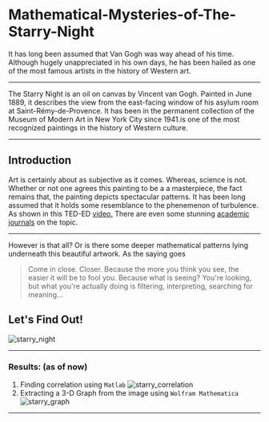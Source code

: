 # Mathematical-Mysteries-of-The-Starry-Night
It has long been assumed that Van Gogh was way ahead of his time. Although hugely unappreciated in his own days, he has been hailed as one of the most famous artists in the history of Western art.
- - - -
The Starry Night is an oil on canvas by Vincent van Gogh. Painted in June 1889, it describes the view from the east-facing window of his asylum room at Saint-Rémy-de-Provence. It has been in the permanent collection of the Museum of Modern Art in New York City since 1941.is one of the most recognized paintings in the history of Western culture.
- - - -
## Introduction

Art is certainly about as subjective as it comes. Whereas, science is not. Whether or not one agrees this painting to be a a masterpiece, the fact remains that, the painting depicts spectacular patterns.
It has been long assumed that it holds some resemblance to the phenemenon of turbulence. As shown in this TED-ED [video.](https://ed.ted.com/lessons/the-unexpected-math-behind-van-gogh-s-starry-night-natalya-st-clair#discussion-open)
There are even some stunning [academic journals](https://arxiv.org/pdf/1902.03381.pdf) on the topic.
- - - -
However is that all?
Or is there some deeper mathematical patterns lying underneath this beautiful artwork.
As the saying goes

>Come in close.
>Closer.
>Because the more you think you see, the easier it will be to fool you.
>Because what is seeing?
>You're looking, but what you're actually doing is filtering, interpreting, searching for meaning...

## Let's Find Out!

![starry_night](https://user-images.githubusercontent.com/44690292/57987014-9468ec80-7a99-11e9-8168-cfe531a844ae.jpg)

- - - -

### Results: (as of now)
1. Finding correlation using `Matlab`
![starry_correlation](https://user-images.githubusercontent.com/44690292/58578356-393bb480-8266-11e9-9fde-71a6171a9cc3.jpg)
2. Extracting a 3-D Graph from the image using `Wolfram Mathematica`
![starry_graph](https://user-images.githubusercontent.com/44690292/58579661-30001700-8269-11e9-8418-73c3a7ec25de.jpg)

- - - -

